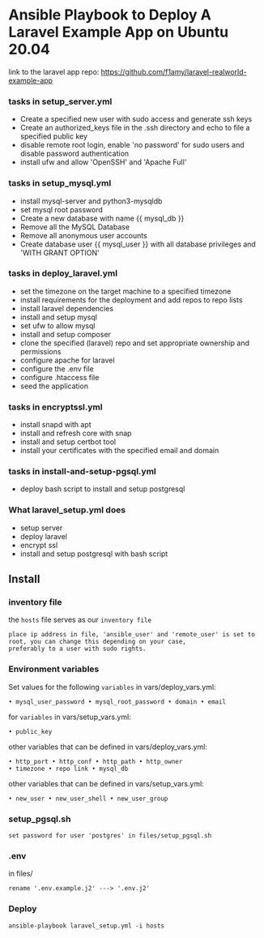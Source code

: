 # Ansible Playbook to Deploy A Laravel Example App on Ubuntu 20.04
link to the laravel app repo: https://github.com/f1amy/laravel-realworld-example-app

### tasks in setup_server.yml
- Create a specified new user with sudo access and generate ssh keys
- Create an authorized_keys file in the .ssh directory and echo to file a specified public key
- disable remote root login, enable 'no password' for sudo users and disable password authentication
- install ufw and allow 'OpenSSH' and 'Apache Full'

### tasks in setup_mysql.yml
- install mysql-server and python3-mysqldb
- set mysql root password
- Create a new database with name {{ mysql_db }}
- Remove all the MySQL Database
- Remove all anonymous user accounts
- Create database user {{ mysql_user }} with all database privileges and 'WITH GRANT OPTION'

### tasks in deploy_laravel.yml 
- set the timezone on the target machine to a specified timezone
- install requirements for the deployment and add repos to repo lists
- install laravel dependencies
- install and setup mysql
- set ufw to allow mysql
- install and setup composer
- clone the specified (laravel) repo and set appropriate ownership and permissions
- configure apache for laravel
- configure the .env file
- configure .htaccess file
- seed the application

### tasks in encryptssl.yml 
- install snapd with apt
- install and refresh core with snap
- install and setup certbot tool
- install your certificates with the specified email and domain

### tasks in install-and-setup-pgsql.yml
- deploy bash script to install and setup postgresql

### What laravel_setup.yml does
- setup server
- deploy laravel
- encrypt ssl
- install and setup postgresql with bash script

## Install
### inventory file
the `hosts` file serves as our `inventory file` 
```
place ip address in file, 'ansible_user' and 'remote_user' is set to root, you can change this depending on your case,
preferably to a user with sudo rights.
```

### Environment variables
Set values for the following `variables` in vars/deploy_vars.yml:
```
• mysql_user_password • mysql_root_password • domain • email
```
for `variables` in vars/setup_vars.yml:
```
• public_key
```
other variables that can be defined in vars/deploy_vars.yml:
```
• http_port • http_conf • http_path • http_owner
• timezone • repo link • mysql_db
```
other variables that can be defined in vars/setup_vars.yml:
```
• new_user • new_user_shell • new_user_group
```
### setup_pgsql.sh
```
set password for user 'postgres' in files/setup_pgsql.sh
```
### .env
in files/
```
rename '.env.example.j2' ---> '.env.j2'
```
### Deploy
```
ansible-playbook laravel_setup.yml -i hosts
```

